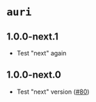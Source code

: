 # `auri`

## 1.0.0-next.1

- Test "next" again

## 1.0.0-next.0

- Test "next" version ([#80](https://github.com/pilcrowOnPaper/auri/pull/80))
